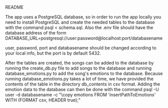README

The app uses a PostgreSQL database, so in order to run the app locally you need to install PostgreSQL and create the needed tables to the database with the command psql < schema.sql. Also the .env file should have the database address of the form DATABASE_URL=postgresql://user:password@localhost:port/databasename

user, password, port and databasename should be changed according to your local info, but the port is by default 5432.

After the tables are created, the songs can be added to the database by running the create_db.py file to add songs to the database and running database_emotions.py to add the song's emotions to the database. Because running database_emotions.py takes a lot of time, we have provided the contents of the table in the directory db_contents in csv format. Adding the emotion data to the database can then be done with the command 
psql -U user -d databasename -c "\copy emotions FROM 'insertPathToEmotions' WITH (FORMAT csv, HEADER true);"
